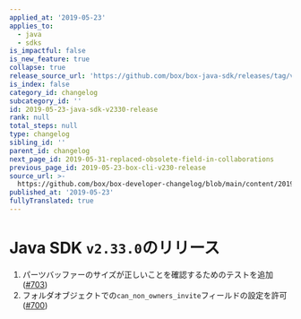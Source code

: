 ```yaml
---
applied_at: '2019-05-23'
applies_to:
  - java
  - sdks
is_impactful: false
is_new_feature: true
collapse: true
release_source_url: 'https://github.com/box/box-java-sdk/releases/tag/v2.33.0'
is_index: false
category_id: changelog
subcategory_id: ''
id: 2019-05-23-java-sdk-v2330-release
rank: null
total_steps: null
type: changelog
sibling_id: ''
parent_id: changelog
next_page_id: 2019-05-31-replaced-obsolete-field-in-collaborations
previous_page_id: 2019-05-23-box-cli-v230-release
source_url: >-
  https://github.com/box/box-developer-changelog/blob/main/content/2019/05-23-java-sdk-v2330-release.md
published_at: '2019-05-23'
fullyTranslated: true
---
```

# Java SDK `v2.33.0`のリリース

1. パーツバッファーのサイズが正しいことを確認するためのテストを追加 ([#703](https://github.com/box/box-java-sdk/pull/703))
2. フォルダオブジェクトでの`can_non_owners_invite`フィールドの設定を許可 ([#700](https://github.com/box/box-java-sdk/pull/700))
